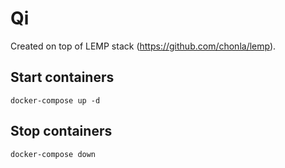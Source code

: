 # Qi

Created on top of LEMP stack (https://github.com/chonla/lemp).

## Start containers

```
docker-compose up -d
```

## Stop containers

```
docker-compose down
```